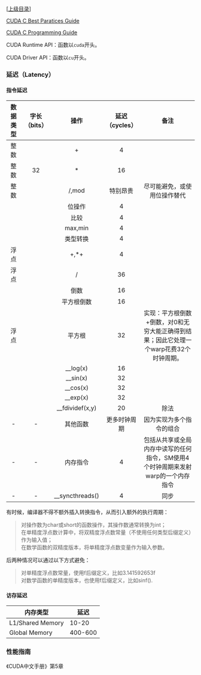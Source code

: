 \[[上级目录](..)\]

[CUDA C Best Paratices Guide](CUDA-C-Best-Practices-Guide)

[CUDA C Programming Guide](CUDA-C-Programming-Guide)

CUDA Runtime API：函数以`cuda`开头。

CUDA Driver API：函数以`cu`开头。


### 延迟（Latency）

#### 指令延迟

| 数据类型 	| 字长（bits） 	|       操作      	| 延迟（cycles） 	|                                          备注                                          	|
|:--------:	|:------------:	|:---------------:	|:--------------:	|:--------------------------------------------------------------------------------------:	|
| 整数     	|              	| +               	| 4              	|                                                                                        	|
| 整数     	| 32           	| *               	| 16             	|                                                                                        	|
| 整数     	|              	| /,mod           	| 特别昂贵       	| 尽可能避免，或使用位操作替代                                                           	|
|          	|              	| 位操作          	| 4              	|                                                                                        	|
|          	|              	| 比较            	| 4              	|                                                                                        	|
|          	|              	| max,min         	| 4              	|                                                                                        	|
|          	|              	| 类型转换        	| 4              	|                                                                                        	|
| 浮点     	|              	| +,*+            	| 4              	|                                                                                        	|
| 浮点     	|              	| /               	| 36             	|                                                                                        	|
|          	|              	| 倒数            	| 16             	|                                                                                        	|
|          	|              	| 平方根倒数      	| 16             	|                                                                                        	|
| 浮点     	|              	| 平方根          	| 32             	| 实现：平方根倒数+倒数，对0和无穷大能正确得到结果；因此它处理一个warp花费32个时钟周期。 	|
|          	|              	| __log(x)        	| 16             	|                                                                                        	|
|          	|              	| __sin(x)        	| 32             	|                                                                                        	|
|          	|              	| __cos(x)        	| 32             	|                                                                                        	|
|          	|              	| __exp(x)        	| 32             	|                                                                                        	|
|          	|              	| __fdividef(x,y) 	| 20             	| 除法                                                                                   	|
| -        	| -            	| 其他函数        	| 更多时钟周期   	| 因为实现为多个指令的组合                                                               	|
| -        	| -            	| 内存指令        	| 4              	| 包括从共享或全局内存中读写的任何指令，SM使用4个时钟周期来发射warp的一个内存指令        	|
| -        	| -            	| __syncthreads() 	| 4              	| 同步                                                                                   	|
 
有时候，编译器不得不额外插入转换指令，从而引入额外的执行周期：
>对操作数为char或short的函数操作，其操作数通常转换为int；  
>在单精度浮点数计算中，将双精度浮点数常量（不使用任何类型后缀定义）作为输入值；  
>在数学函数的双精度版本，将单精度浮点数变量作为输入参数。

后两种情况可以通过以下方式避免：  
>对单精度浮点数常量，使用f后缀定义，比如3.141592653f  
>对数学函数的单精度版本，也使用f后缀定义，比如sinf().

#### 访存延迟

| 内存类型         	| 延迟    	|
|------------------	|---------	|
| L1/Shared Memory 	| 10-20   	|
| Global Memory    	| 400-600 	|


### 性能指南

《CUDA中文手册》第5章
